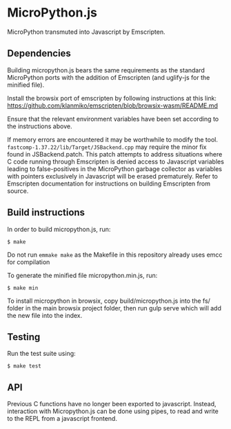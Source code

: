 MicroPython.js
==============

MicroPython transmuted into Javascript by Emscripten.

Dependencies
------------

Building micropython.js bears the same requirements as the standard MicroPython
ports with the addition of Emscripten (and uglify-js for the minified file). 

Install the browsix port of emscripten by following instructions at this link: https://github.com/klanmiko/emscripten/blob/browsix-wasm/README.md

Ensure that the relevant environment variables have been set according to the instructions above.

If memory errors are encountered it may be worthwhile to modify the tool.
`fastcomp-1.37.22/lib/Target/JSBackend.cpp` may require the minor fix 
found in JSBackend.patch. This patch attempts to address situations where
C code running through Emscripten is denied access to Javascript variables 
leading to false-positives in the MicroPython garbage collector as variables 
with pointers exclusively in Javascript will be erased prematurely.
Refer to Emscripten documentation for instructions on building Emscripten 
from source.

Build instructions
------------------


In order to build micropython.js, run:

    $ make

Do not run `emmake make` as the Makefile in this repository already uses emcc for compilation

To generate the minified file micropython.min.js, run:

    $ make min

To install micropython in browsix, copy build/micropython.js into the fs/ folder in the main browsix project folder, then run gulp serve which will add the new file into the index.

Testing
-------

Run the test suite using:

    $ make test

API
---
Previous C functions have no longer been exported to javascript. Instead, interaction with Micropython.js can be done using pipes, to read and write to the REPL from a javascript frontend.
